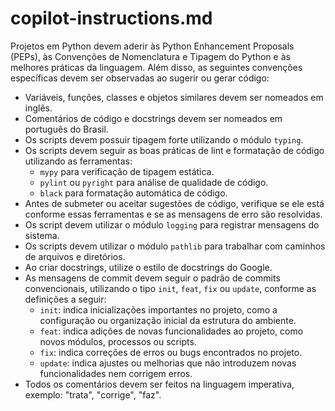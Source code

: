 # copilot-instructions.md

Projetos em Python devem aderir às Python Enhancement Proposals (PEPs), às Convenções de Nomenclatura e Tipagem do Python e às melhores práticas da linguagem. Além disso, as seguintes convenções específicas devem ser observadas ao sugerir ou gerar código:

* Variáveis, funções, classes e objetos similares devem ser nomeados em inglês.
* Comentários de código e docstrings devem ser nomeados em português do Brasil.
* Os scripts devem possuir tipagem forte utilizando o módulo `typing`.
* Os scripts devem seguir as boas práticas de lint e formatação de código utilizando as ferramentas:
  * `mypy` para verificação de tipagem estática.
  * `pylint` ou `pyright` para análise de qualidade de código.
  * `black` para formatação automática de código.
* Antes de submeter ou aceitar sugestões de código, verifique se ele está conforme essas ferramentas e se as mensagens de erro são resolvidas.
* Os script devem utilizar o módulo `logging` para registrar mensagens do sistema.
* Os scripts devem utilizar o módulo `pathlib` para trabalhar com caminhos de arquivos e diretórios.
* Ao criar docstrings, utilize o estilo de docstrings do Google.
* As mensagens de commit devem seguir o padrão de commits convencionais, utilizando o tipo `init`, `feat`, `fix` ou `update`, conforme as definições a seguir:
  * `init`: indica inicializações importantes no projeto, como a configuração ou organização inicial da estrutura do ambiente.
  * `feat`: indica adições de novas funcionalidades ao projeto, como novos módulos, processos ou scripts.
  * `fix`: indica correções de erros ou bugs encontrados no projeto.
  * `update`: indica ajustes ou melhorias que não introduzem novas funcionalidades nem corrigem erros.
* Todos os comentários devem ser feitos na linguagem imperativa, exemplo: "trata", "corrige", "faz".
